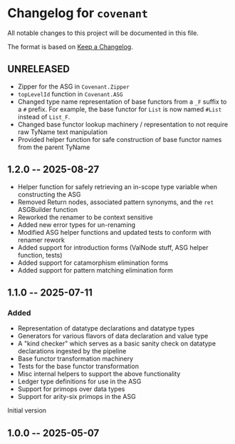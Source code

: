 # Changelog for `covenant`

All notable changes to this project will be documented in this file.

The format is based on [Keep a Changelog](https://keepachangelog.com/en/1.1.0/).

## UNRELEASED

* Zipper for the ASG in `Covenant.Zipper`
* `topLevelId` function in `Covenant.ASG`
* Changed type name representation of base functors from a `_F` suffix to a `#` prefix. For example, the base functor for `List` is now named `#List` instead of `List_F`. 
* Changed base functor lookup machinery / representation to not require raw TyName text manipulation 
* Provided helper function for safe construction of base functor names from the parent TyName 


## 1.2.0 -- 2025-08-27

* Helper function for safely retrieving an in-scope type variable when constructing the ASG  
* Removed Return nodes, associated pattern synonyms, and the `ret` ASGBuilder function
* Reworked the renamer to be context sensitive
* Added new error types for un-renaming
* Modified ASG helper functions and updated tests to conform with renamer rework
* Added support for introduction forms (ValNode stuff, ASG helper function, tests)
* Added support for catamorphism elimination forms
* Added support for pattern matching elimination form

## 1.1.0 -- 2025-07-11

### Added 

* Representation of datatype declarations and datatype types 
* Generators for various flavors of data declaration and value type 
* A "kind checker" which serves as a basic sanity check on datatype declarations ingested by the pipeline 
* Base functor transformation machinery 
* Tests for the base functor transformation 
* Misc internal helpers to support the above functionality 
* Ledger type definitions for use in the ASG
* Support for primops over data types
* Support for arity-six primops in the ASG

Initial version

## 1.0.0 -- 2025-05-07
  
